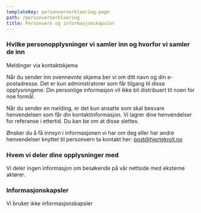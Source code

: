 ```yaml
---
templateKey: personvernerklaering-page
path: /personvernerklaering
title: Personvern og informasjonskapsler
---
```

### Hvilke personopplysninger vi samler inn og hvorfor vi samler de inn

Meldinger via kontaktskjema

Når du sender inn ovennevnte skjema ber vi om ditt navn og din e-postadresse. Det er kun administratorer som får tilgang til disse opplysningene. Din personlige informasjon vil ikke bli distribuert til noen for noe formål.

Når du sender en melding, er det kun ansatte som skal besvare henvendelsen som får din kontaktinformasjon. Vi lagrer dine henvendelser for referanse i ettertid. Du kan be om at disse slettes.

Ønsker du å få innsyn i informasjonen vi har om deg eller har andre henvendelser knyttet til personvern ta kontakt her: post@hjertekroll.no

### Hvem vi deler dine opplysninger med

Vi deler ingen informasjon om besøkende på vår nettside med eksterne aktører.

### Informasjonskapsler

Vi bruker ikke informasjonskapsler